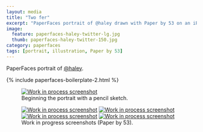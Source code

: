 ```yaml
---
layout: media
title: "Two fer"
excerpt: "PaperFaces portrait of @haley drawn with Paper by 53 on an iPad."
image: 
  feature: paperfaces-haley-twitter-lg.jpg
  thumb: paperfaces-haley-twitter-150.jpg
category: paperfaces
tags: [portrait, illustration, Paper by 53]
---
```


PaperFaces portrait of <a href="http://twitter.com/haley">@haley</a>.

{% include paperfaces-boilerplate-2.html %}

<figure>
	<a href="{{ site.url }}/images/paperfaces-haley-process-1-lg.jpg"><img src="{{ site.url }}/images/paperfaces-haley-process-1-750.jpg" alt="Work in process screenshot"></a>
	<figcaption>Beginning the portrait with a pencil sketch.</figcaption>
</figure>

<figure class="half">
	<a href="{{ site.url }}/images/paperfaces-haley-process-2-lg.jpg"><img src="{{ site.url }}/images/paperfaces-haley-process-2-600.jpg" alt="Work in process screenshot"></a>
	<a href="{{ site.url }}/images/paperfaces-haley-process-3-lg.jpg"><img src="{{ site.url }}/images/paperfaces-haley-process-3-600.jpg" alt="Work in process screenshot"></a>
	<a href="{{ site.url }}/images/paperfaces-haley-process-4-lg.jpg"><img src="{{ site.url }}/images/paperfaces-haley-process-4-600.jpg" alt="Work in process screenshot"></a>
	<a href="{{ site.url }}/images/paperfaces-haley-process-5-lg.jpg"><img src="{{ site.url }}/images/paperfaces-haley-process-5-600.jpg" alt="Work in process screenshot"></a>
	<figcaption>Work in progress screenshots (Paper by 53).</figcaption>
</figure>